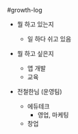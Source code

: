 #growth-log

- 뭘 하고 있는지
	- 일 하다 쉬고 있음

- 뭘 하고 싶은지
	- 앱 개발
	- 교육

- 전철한님 (운영팀)
	- 에듀테크
		- 영업, 마케팅
	- 창업
